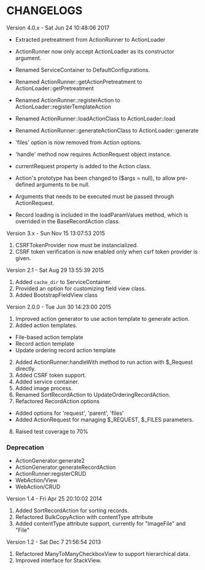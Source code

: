 CHANGELOGS
===================

Version 4.0.x - Sat Jun 24 10:48:06 2017

- Extracted pretreatment from ActionRunner to ActionLoader
- ActionRunner now only accept ActionLoader as its constructor argument.
- Renamed ServiceContainer to DefaultConfigurations.
- Renamed ActionRunner::getActionPretreatment to ActionLoader::getPretreatment
- Renamed ActionRunner::registerAction to ActionLoader::registerTemplateAction
- Renamed ActionRunner::loadActionClass to ActionLoader::load
- Renamed ActionRunner::generateActionClass to ActionLoader::generate

- 'files' option is now removed from Action options.
- 'handle' method now requires ActionRequest object instance.
- currentRequest property is added to the Action class.

- Action's prototype has been changed to ($args = null), to allow pre-defined arguments to be null.
- Arguments that needs to be executed must be passed through ActionRequest.
- Record loading is included in the loadParamValues method, which is overrided in the BaseRecordAction class.


Version 3.x - Sun Nov 15 13:07:53 2015

1. CSRFTokenProvider now must be instancialized.
2. CSRF token verification is now enabled only when csrf token provider is given.

Version 2.1 - Sat Aug 29 13:55:39 2015

1. Added `cache_dir` to ServiceContainer.
2. Provided an option for customizing field view class.
3. Added BootstrapFieldView class

Version 2.0.0 - Tue Jun 30 14:23:00 2015

1. Improved action generator to use action template to generate action.
2. Added action templates.
  - File-based action template
  - Record action template
  - Update ordering record action template
2. Added ActionRunner:handleWith method to run action with $_Request directly.
3. Added CSRF token support.
4. Added service container.
5. Added image process.
6. Renamed SortRecordAction to UpdateOrderingRecordAction.
7. Refactored RecordAction options
  - Added options for 'request', 'parent', 'files' 
  - Added ActionRequest for managing $_REQUEST, $_FILES parameters.
8. Raised test coverage to 70%

### Deprecation

- ActionGenerator:generate2
- ActionGenerator:generateRecordAction
- ActionRunner:registerCRUD
- WebAction/View
- WebAction/CRUD


Version 1.4 - Fri Apr 25 20:10:02 2014

1. Added SortRecordAction for sorting records.
2. Refactored BulkCopyAction with contentType attribute
3. Added contentType attribute support, currently for "ImageFile" and "File"

Version 1.2 - Sat Dec  7 21:56:54 2013

1. Refactored ManyToManyCheckboxView to support hierarchical data.
2. Improved interface for StackView.

